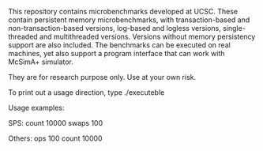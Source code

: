 This repository contains microbenchmarks developed at UCSC. These
contain persistent memory microbenchmarks, with transaction-based and
non-transaction-based versions, log-based and logless versions,
single-threaded and multithreaded versions. Versions without memory
persistency support are also included. The benchmarks can be executed
on real machines, yet also support a program interface that can work
with McSimA+ simulator.

They are for research purpose only. Use at your own risk.

To print out a usage direction, type
./executeble 

Usage examples:

SPS: count 10000 swaps 100

Others: ops 100 count 10000
